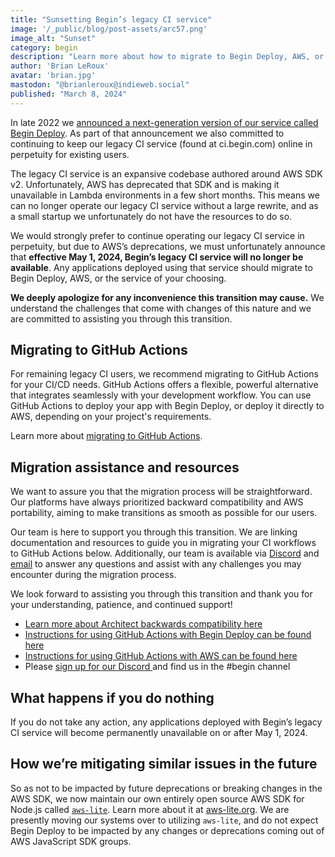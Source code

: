 ```yaml
---
title: "Sunsetting Begin’s legacy CI service"
image: '/_public/blog/post-assets/arc57.png'
image_alt: "Sunset"
category: begin
description: "Learn more about how to migrate to Begin Deploy, AWS, or other services"
author: 'Brian LeRoux'
avatar: 'brian.jpg'
mastodon: "@brianleroux@indieweb.social"
published: "March 8, 2024"
---
```


In late 2022 we [announced a next-generation version of our service called Begin Deploy](https://begin.com/blog/posts/2022-08-31-new-begin-and-enhance-html-framework). As part of that announcement we also committed to continuing to keep our legacy CI service (found at ci.begin.com) online in perpetuity for existing users.

The legacy CI service is an expansive codebase authored around AWS SDK v2. Unfortunately, AWS has deprecated that SDK and is making it unavailable in Lambda environments in a few short months. This means we can no longer operate our legacy CI service without a large rewrite, and as a small startup we unfortunately do not have the resources to do so.

We would strongly prefer to continue operating our legacy CI service in perpetuity, but due to AWS’s deprecations, we must unfortunately announce that **effective May 1, 2024, Begin’s legacy CI service will no longer be available**. Any applications deployed using that service should migrate to Begin Deploy, AWS, or the service of your choosing.

**We deeply apologize for any inconvenience this transition may cause.** We understand the challenges that come with changes of this nature and we are committed to assisting you through this transition.


## Migrating to GitHub Actions

For remaining legacy CI users, we recommend migrating to GitHub Actions for your CI/CD needs. GitHub Actions offers a flexible, powerful alternative that integrates seamlessly with your development workflow. You can use GitHub Actions to deploy your app with Begin Deploy, or deploy it directly to AWS, depending on your project's requirements.

Learn more about [migrating to GitHub Actions](/deploy/docs/additional-resources/legacy-ci-migration).


## Migration assistance and resources

We want to assure you that the migration process will be straightforward. Our platforms have always prioritized backward compatibility and AWS portability, aiming to make transitions as smooth as possible for our users.

Our team is here to support you through this transition. We are linking documentation and resources to guide you in migrating your CI workflows to GitHub Actions below. Additionally, our team is available via [Discord](https://discord.gg/y5A2eTsCRX) and [email](https://begin-help.zendesk.com/hc/en-us/requests/new) to answer any questions and assist with any challenges you may encounter during the migration process.

We look forward to assisting you through this transition and thank you for your understanding, patience, and continued support!

- [Learn more about Architect backwards compatibility here](/deploy/docs/additional-resources/legacy-ci-migration#architect-compatibility)
- [Instructions for using GitHub Actions with Begin Deploy can be found here](/deploy/docs/additional-resources/legacy-ci-migration#migrating-to-begin-deploy-%26-github-actions)
- [Instructions for using GitHub Actions with AWS can be found here](/deploy/docs/additional-resources/legacy-ci-migration#migrating-to-aws-%26-github-actions)
- Please [sign up for our Discord ](https://discord.gg/y5A2eTsCRX) and find us in the #begin channel


## What happens if you do nothing

If you do not take any action, any applications deployed with Begin’s legacy CI service will become permanently unavailable on or after May 1, 2024.


## How we’re mitigating similar issues in the future

So as not to be impacted by future deprecations or breaking changes in the AWS SDK, we now maintain our own entirely open source AWS SDK for Node.js called [`aws-lite`](https://aws-lite.org). Learn more about it at [aws-lite.org](https://aws-lite.org). We are presently moving our systems over to utilizing `aws-lite`, and do not expect Begin Deploy to be impacted by any changes or deprecations coming out of AWS JavaScript SDK groups.
